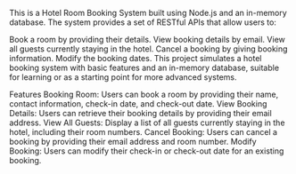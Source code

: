 This is a Hotel Room Booking System built using Node.js and an in-memory database. The system provides a set of RESTful APIs that allow users to:

Book a room by providing their details.
View booking details by email.
View all guests currently staying in the hotel.
Cancel a booking by giving booking information.
Modify the booking dates.
This project simulates a hotel booking system with basic features and an in-memory database, suitable for learning or as a starting point for more advanced systems.

Features
Booking Room: Users can book a room by providing their name, contact information, check-in date, and check-out date.
View Booking Details: Users can retrieve their booking details by providing their email address.
View All Guests: Display a list of all guests currently staying in the hotel, including their room numbers.
Cancel Booking: Users can cancel a booking by providing their email address and room number.
Modify Booking: Users can modify their check-in or check-out date for an existing booking.
